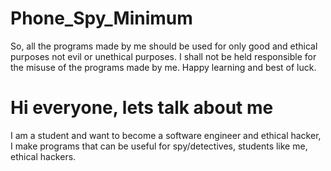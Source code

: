 # Phone_Spy_Minimum
So, all the programs made by me should be used for only good and ethical purposes not evil or unethical purposes. I shall not be held responsible for the misuse of the programs made by me. Happy learning and best of luck.
# Hi everyone, lets talk about me
I am a student and want to become a software engineer and ethical hacker, I make programs that can be useful for spy/detectives, students like me, ethical hackers.

